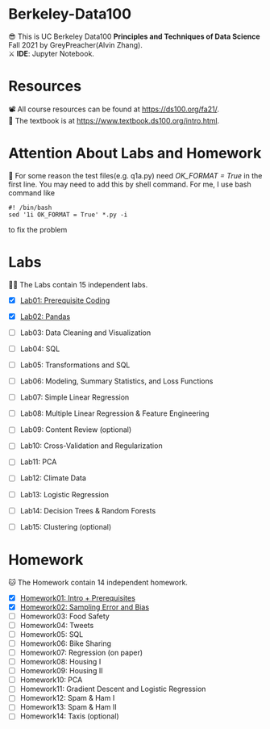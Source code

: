 # Berkeley-Data100
😎 This is UC Berkeley Data100 **Principles and Techniques of Data Science** Fall 2021 by GreyPreacher(Alvin Zhang).  
⚔ **IDE**: Jupyter Notebook.

# Resources
📽 All course resources can be found at https://ds100.org/fa21/.  
📖 The textbook is at https://www.textbook.ds100.org/intro.html.

# Attention About Labs and Homework
🎃 For some reason the test files(e.g. q1a.py) need *OK_FORMAT = True* in the first line. You may need to add this by shell command. For me, I use bash command like  

    #! /bin/bash  
    sed '1i OK_FORMAT = True' *.py -i  

to fix the problem

# Labs
🐱‍👓 The Labs contain 15 independent labs. 

- [x] [Lab01: Prerequisite Coding](https://github.com/GreyPreacher/Berkeley-Data100/tree/main/Lab/lab01)
- [x] [Lab02: Pandas](https://github.com/GreyPreacher/Berkeley-Data100/tree/main/Lab/lab02)
- [ ] Lab03: Data Cleaning and Visualization
- [ ] Lab04: SQL
- [ ] Lab05: Transformations and SQL 
- [ ] Lab06: Modeling, Summary Statistics, and Loss Functions
- [ ] Lab07: Simple Linear Regression
- [ ] Lab08: Multiple Linear Regression & Feature Engineering
- [ ] Lab09: Content Review (optional)
- [ ] Lab10: Cross-Validation and Regularization
- [ ] Lab11: PCA
- [ ] Lab12: Climate Data 
- [ ] Lab13: Logistic Regression
- [ ] Lab14: Decision Trees & Random Forests
- [ ] Lab15: Clustering (optional)


# Homework
🐱 The Homework contain 14 independent homework. 

- [x] [Homework01: Intro + Prerequisites](https://github.com/GreyPreacher/Berkeley-Data100/tree/main/Homework/hw1)
- [x] [Homework02: Sampling Error and Bias](https://github.com/GreyPreacher/Berkeley-Data100/tree/main/Homework/hw2)
- [ ] Homework03: Food Safety
- [ ] Homework04: Tweets
- [ ] Homework05: SQL
- [ ] Homework06: Bike Sharing
- [ ] Homework07: Regression (on paper)
- [ ] Homework08: Housing I 
- [ ] Homework09: Housing II
- [ ] Homework10: PCA
- [ ] Homework11: Gradient Descent and Logistic Regression
- [ ] Homework12: Spam & Ham I 
- [ ] Homework13: Spam & Ham II
- [ ] Homework14: Taxis (optional)
